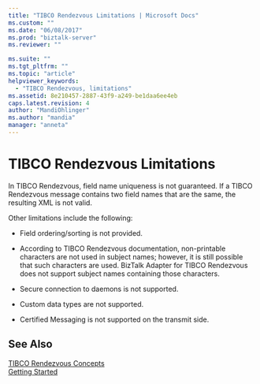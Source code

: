 ```yaml
---
title: "TIBCO Rendezvous Limitations | Microsoft Docs"
ms.custom: ""
ms.date: "06/08/2017"
ms.prod: "biztalk-server"
ms.reviewer: ""

ms.suite: ""
ms.tgt_pltfrm: ""
ms.topic: "article"
helpviewer_keywords: 
  - "TIBCO Rendezvous, limitations"
ms.assetid: 8e210457-2887-43f9-a249-be1daa6ee4eb
caps.latest.revision: 4
author: "MandiOhlinger"
ms.author: "mandia"
manager: "anneta"
---
```

# TIBCO Rendezvous Limitations
In TIBCO Rendezvous, field name uniqueness is not guaranteed. If a TIBCO Rendezvous message contains two field names that are the same, the resulting XML is not valid.  
  
 Other limitations include the following:  
  
-   Field ordering/sorting is not provided.  
  
-   According to TIBCO Rendezvous documentation, non-printable characters are not used in subject names; however, it is still possible that such characters are used. BizTalk Adapter for TIBCO Rendezvous does not support subject names containing those characters.  
  
-   Secure connection to daemons is not supported.  
  
-   Custom data types are not supported.  
  
-   Certified Messaging is not supported on the transmit side.  
  
## See Also  
 [TIBCO Rendezvous Concepts](../core/tibco-rendezvous-concepts.md)   
 [Getting Started](../core/getting-started-with-biztalk-adapter-for-tibco-rendezvous.md)